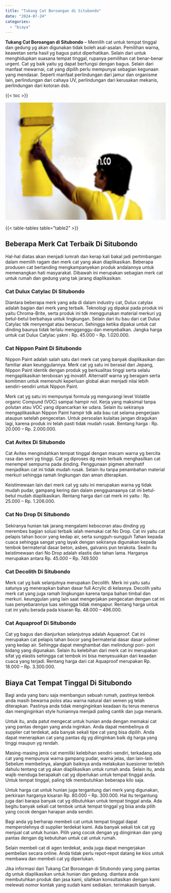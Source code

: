 ```yaml
---
title: "Tukang Cat Boroangan di Situbondo"
date: "2024-07-24"
categories: 
  - "biaya"
---
```


**Tukang Cat Boroangan di Situbondo** – Memilih cat untuk tempat tinggal dan gedung yg akan digunakan tidak boleh asal-asalan. Pemilihan warna, keawetan serta hasil yg bagus patut diperhatikan. Selain dari untuk menghidupkan suasana tempat tinggal, rupanya pemilihan cat benar-benar urgent. Cat yg baik yaitu yg dapat berfungsi dengan bagus. Selain dari manfaat mewarnai, cat yang dipilih perlu mempunyai sebagian kegunaan yang mendasar. Seperti manfaat perlindungan dari jamur dan organisme lain, perlindungan dari cahaya UV, perlindungan dari kerusakan mekanis, perlindungan dari kotoran dsb.

{{< toc >}}

![Tukang Cat Boroangan di Situbondo](/images/jasa-cat-murah20.png)

{{< table-tables table="table2" >}}

## Beberapa Merk Cat Terbaik Di Situbondo

Hal-hal diatas akan menjadi lumrah dan kerap kali bakal jadi pertimbangan dalam memilih ragam dan merk cat yang akan diaplikasikan. Beberapa produsen cat bertanding mengkampanyekan produk andalannya untuk memenangkan hati masyarakat. Dibawah ini merupakan sebagian merk cat untuk rumah dan gedung yang tak jarang diaplikasikan:

### Cat Dulux Catylac Di Situbondo

Diantara beberapa merk yang ada di dalam industry cat, Dulux catylax adalah bagian dari merk yang terbaik. Teknologi yg dipakai pada produk ini yaitu Chroma-Brite, serta produk ini tdk menggunakan material merkuri yg betul-betul berbahaya untuk lingkungan. Selain dari itu bau dari cat Dulux Catylac tdk menyengat atau beracun. Sehingga ketika dipakai untuk cat dinding baunya tidak terlalu mengganggu dan menyebalkan. Jangka harga untuk cat Dulux Catylac yakni : Rp. 45.000 – Rp. 1.020.000.

### Cat Nippon Paint Di Situbondo

Nippon Paint adalah salah satu dari merk cat yang banyak diaplikasikan dan familiar akan keunggulannya. Merk cat yg satu ini berasal dari Jepang, Nippon Paint identik dengan produk yg berkualitas tinggi serta selalu mengaplikasikan terobosan yg inovatif. Alternatif warna yg beragam serta komitmen untuk memenuhi keperluan global akan menjadi nilai lebih sendiri-sendiri untuk Nippon Paint.

Merk cat yg satu ini mempunyai formula yg mengurangi level Volatile organic Compund (VOC) sampai hampir nol. Kerja yang maksimal tanpa polutan atau VOC yang dipancarkan ke udara. Selain itu sekiranya mengaplikasikan Nippon Paint hampir tdk ada bau cat selama pengerjaan ataupun setelah pengecetan. Untuk persoalan kulaitas jangan diragukan lagi, karena produk ini telah pasti tidak mudah rusak. Bentang harga : Rp. 20.000 – Rp. 2.000.000.

### Cat Avitex Di Situbondo

Cat Avitex mengindahkan tempat tinggal dengan macam warna yg bercita rasa dan seni yg tinggi. Cat yg diproses dg resin terbaik menghasilkan cat menempel sempurna pada dinding. Penggunaan pigmen alternatif menjadikan cat ini tidak mudah rusak. Selain itu tanpa penambahan material merkuri sehingga ramah lingkungan dan aman diterapkan.

Keistimewaan lain dari merk cat yg satu ini merupakan warna yg tidak mudah pudar, gampang kering dan dalam pengguanaanya cat ini betul-betul mudah diaplikasikan. Rentang harga dari cat merk ini yaitu : Rp. 25.000 – Rp. 1.206.000.

### Cat No Drop Di Situbondo

Sekiranya hunian tak jarang mengalami kebocoran atau dinding yg merembes bagian solusi terbaik ialah memakai cat No Drop. Cat ini yaitu cat pelapis tahan bocor yang kedap air, serta sungguh-sungguh Tahan kepada cuaca sehingga sangat yang layak dengan sekiranya digunakan kepada tembok bermaterial dasar beton, asbes, galvanis pun terakota. Sealin itu keistimewaan dari No Drop adalah elastis dan tahan lama. Harganya merupakan antara Rp. 45.000 – Rp. 749.500

### Cat Decolith Di Situbondo

Merk cat yg baik selanjutnya merupakan Decolith. Merk ini yaitu satu satunya yg menerapkan bahan dasar full Acrylic di kelasnya. Decolih yaitu merk cat yang juga ramah lingkungan karena tanpa bahan timbal dan merkuri. keunggulan yang lain saat mengerjakan pengecatan dengan cat ini luas penyebarannya luas sehingga tidak mengapur. Rentang harga untuk cat ini yaitu berada pada kisaran Rp. 48.000 – 496.000.

### Cat Aquaproof Di Situbondo

Cat yg bagus dan dianjurkan selanjutnya adalah Aquaproof. Cat ini merupakan cat pelapis tahan bocor yang bermaterial dasar dasar polimer yang kedap air. Sehingga dapat menghambat dan melindungi pori- pori bidang yang digunakan. Selain itu kelebihan dari merk cat ini merupakan sifat yg elastis sehingga cat tembok ini bisa menyesuaikan dari keaadan cuaca yang terjadi. Rentang harga dari cat Aquaproof merupakan Rp. 18.000 – Rp. 3.300.000.

## Biaya Cat Tempat Tinggal Di Situbondo

Bagi anda yang baru saja membangun sebuah rumah, pastinya tembok anda masih bewarna polos atau warna natural dari semen yg telah diterapkan. Pastinya anda tidak menginginkan keadaan itu terus menerus dan menginginkan style huniannya menjadi paling cantik dan juga menarik.

Untuk itu, anda patut mengecat untuk hunian anda dengan memakai cat yang pantas dengan yang anda inginkan. Anda dapat membelinya di supplier cat terdekat, ada banyak sekali tipe cat yang bisa dipilih. Anda dapat menerapkan cat yang pantas dg yg diinginkan baik dg harga yang tinggi maupun yg rendah.

Masing-masing jenis cat memiliki kelebihan sendiri-sendiri, terkadang ada cat yang mempunyai warna gampang pudar, warna jelas, dan lain-lain. Sebelum membelinya, alangkah baiknya anda melakukan kuesioner terlebih dahulu tentang cat yg akan diaplikasikan untuk rumah anda. Selain itu, anda wajib menduga berapakah cat yg diperlukan untuk tempat tinggal anda. Untuk tempat tinggal, paling tdk membutuhkan beberapa kilo saja.

Untuk harga cat untuk hunian juga tergantung dari merk yang digunakan, perkiraan harganya kisaran Rp. 80.000 – Rp. 300.000. Hal itu tergantung juga dari barapa banyak cat yg dibutuhkan untuk tempat tinggal anda. Ada begitu banyak sekali cat tembok untuk tempat tinggal yg bisa anda pilih yang cocok dengan harapan anda sendiri.

Bagi anda yg berharap membeli cat untuk tempat tinggal dapat memperolehnya di supplier terdekat kami. Ada banyak sekali tok cat yg menjual cat untuk hunian. Pilih yang cocok dengan yg diinginkan dan yang pantas dengan dg kebutuhan untuk cat untuk rumah.

Selain membeli cat di agen terdekat, anda juga dapat mengerjakan pembelian secara online. Anda tidak perlu repot-repot datang ke kios untuk membawa dan membeli cat yg diperlukan.

Jika informasi dari Tukang Cat Boroangan di Situbondo yang yang pantas dg untuk diaplikasikan untuk hunian dan gedung. diantara anda membutuhkan produk dan jasa kami, silahkan konsultasikan dengan kami melewati nomor kontak yang sudah kami sediakan. terimakasih banyak.
